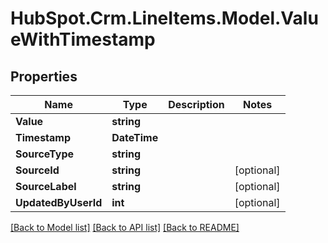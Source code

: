 # HubSpot.Crm.LineItems.Model.ValueWithTimestamp

## Properties

Name | Type | Description | Notes
------------ | ------------- | ------------- | -------------
**Value** | **string** |  | 
**Timestamp** | **DateTime** |  | 
**SourceType** | **string** |  | 
**SourceId** | **string** |  | [optional] 
**SourceLabel** | **string** |  | [optional] 
**UpdatedByUserId** | **int** |  | [optional] 

[[Back to Model list]](../README.md#documentation-for-models) [[Back to API list]](../README.md#documentation-for-api-endpoints) [[Back to README]](../README.md)

